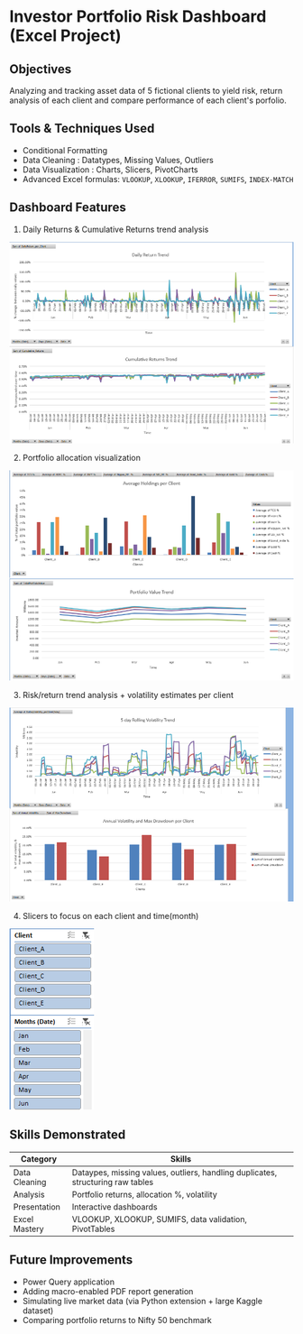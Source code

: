 # Investor Portfolio Risk Dashboard (Excel Project)

## Objectives 

Analyzing and tracking asset data of 5 fictional clients to yield risk, return analysis of each client and compare performance of each client's porfolio.

## Tools & Techniques Used

- Conditional Formatting
- Data Cleaning : Datatypes, Missing Values, Outliers
- Data Visualization : Charts, Slicers, PivotCharts
- Advanced Excel formulas: `VLOOKUP`, `XLOOKUP`, `IFERROR`, `SUMIFS`, `INDEX-MATCH`

## Dashboard Features

1.  Daily Returns & Cumulative Returns trend analysis 

![alt text](image-1.png)

2.  Portfolio allocation visualization

![alt text](image-2.png)

3.  Risk/return trend analysis + volatility estimates per client

![alt text](image-3.png)

4. Slicers to focus on each client and time(month)

  ![alt text](image-4.png)

## Skills Demonstrated

| Category       | Skills                                       |
|----------------|----------------------------------------------|
| Data Cleaning  | Dataypes, missing values, outliers, handling duplicates, structuring raw tables |
| Analysis       | Portfolio returns, allocation %, volatility  |
| Presentation   | Interactive dashboards   |
| Excel Mastery  | VLOOKUP, XLOOKUP, SUMIFS, data validation, PivotTables |


## Future Improvements

- Power Query application
- Adding macro-enabled PDF report generation  
- Simulating live market data (via Python extension + large Kaggle dataset)  
- Comparing portfolio returns to Nifty 50 benchmark  

